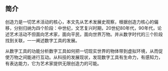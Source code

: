 ## 简介

创造力是一切艺术活动的核心，本文先从艺术发展史观察，根据创造力核心的偏移，分别归纳为四个阶段：中世纪，文艺复兴时期，20世纪80年代，90年代，论述艺术活动不但面向艺术家，面向平民，面向世界万物。并从数字时代的三个阶段找到关联，一一阐述数字工具的发展。

从数字工具的功能分析数字工具如何把一切现实世界的物体带到虚拟环境，从而促使万物之间能进行互动。从科技的发展现状，发现数字工具有生命力，有感知力，有表达能力，它为艺术家提供无限创造力的可能。